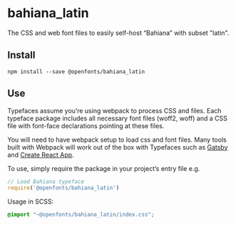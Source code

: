 
# bahiana_latin

The CSS and web font files to easily self-host “Bahiana” with subset "latin".

## Install

`npm install --save @openfonts/bahiana_latin`

## Use

Typefaces assume you’re using webpack to process CSS and files. Each typeface
package includes all necessary font files (woff2, woff) and a CSS file with
font-face declarations pointing at these files.

You will need to have webpack setup to load css and font files. Many tools built
with Webpack will work out of the box with Typefaces such as [Gatsby](https://github.com/gatsbyjs/gatsby)
and [Create React App](https://github.com/facebookincubator/create-react-app).

To use, simply require the package in your project’s entry file e.g.

```javascript
// Load Bahiana typeface
require('@openfonts/bahiana_latin')
```

Usage in SCSS:
```scss
@import "~@openfonts/bahiana_latin/index.css";
```
